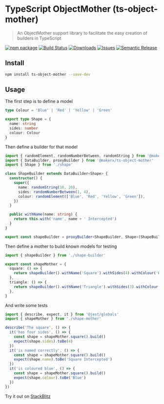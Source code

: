 ﻿# TypeScript ObjectMother (ts-object-mother)

> An ObjectMother support library to facilitate the easy creation of builders in TypeScript

[![npm package][npm-img]][npm-url]
[![Build Status][build-img]][build-url]
[![Downloads][downloads-img]][downloads-url]
[![Issues][issues-img]][issues-url]
[![Semantic Release][semantic-release-img]][semantic-release-url]

## Install

```bash
npm install ts-object-mother --save-dev
```

## Usage

The first step is to define a model

```ts
type Colour = 'Blue' | 'Red' | 'Yellow' | 'Green'

export type Shape = {
  name: string
  sides: number
  colour: Colour
}
```

Then define a builder for that model

```ts
import { randomElement, randomNumberBetween, randomString } from '@makerx/ts-object-mother'
import { DataBuilder, proxyBuilder } from '@makerx/ts-object-mother'
import { Shape } from './shape'

class ShapeBuilder extends DataBuilder<Shape> {
  constructor() {
    super({
      name: randomString(10, 20),
      sides: randomNumberBetween(1, 4),
      colour: randomElement(['Blue', 'Red', 'Yellow', 'Green']),
    })
  }

  public withName(name: string) {
    return this.with('name', name + ' Intercepted')
  }
}

export const shapeBuilder = proxyBuilder<ShapeBuilder, Shape>(ShapeBuilder)
```

Then define a mother to build known models for testing

```ts
import { shapeBuilder } from './shape-builder'

export const shapeMother = {
  square: () => {
    return shapeBuilder().withName('Square').withSides(4).withColour('Blue')
  },
  triangle: () => {
    return shapeBuilder().withName('Triangle').withSides(3).withColour('Green')
  },
}
```

And write some tests

```ts
import { describe, expect, it } from '@jest/globals'
import { shapeMother } from './shape-mother'

describe('The square', () => {
  it('has four sides', () => {
    const shape = shapeMother.square().build()
    expect(shape.sides).toBe(4)
  })
  it('is named correctly', () => {
    const shape = shapeMother.square().build()
    expect(shape.name).toBe('Square Intercepted')
  })
  it('is coloured blue', () => {
    const shape = shapeMother.square().build()
    expect(shape.colour).toBe('Blue')
  })
})
```

Try it out on [StackBlitz](https://stackblitz.com/edit/node-au9p8x?file=shape.spec.ts)

[build-img]:https://github.com/MakerXStudio/ts-object-mother/actions/workflows/release.yml/badge.svg
[build-url]:https://github.com/MakerXStudio/ts-object-mother/actions/workflows/release.yml
[downloads-img]:https://img.shields.io/npm/dt/@MakerXStudio/ts-object-mother
[downloads-url]:https://www.npmtrends.com/@makerx/ts-object-mother
[npm-img]:https://img.shields.io/npm/v/@makerx/ts-object-mother
[npm-url]:https://www.npmjs.com/package/@makerx/ts-object-mother
[issues-img]:https://img.shields.io/github/issues/MakerXStudio/ts-object-mother
[issues-url]:https://github.com/MakerXStudio/ts-object-mother/issues
[semantic-release-img]:https://img.shields.io/badge/%20%20%F0%9F%93%A6%F0%9F%9A%80-semantic--release-e10079.svg
[semantic-release-url]:https://github.com/semantic-release/semantic-release
